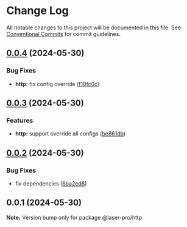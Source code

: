 # Change Log

All notable changes to this project will be documented in this file. See [Conventional Commits](https://conventionalcommits.org) for commit guidelines.

## [0.0.4](https://github.com/laser-ui/laser-pro/compare/v0.0.3...v0.0.4) (2024-05-30)

### Bug Fixes

- **http:** fix config override ([f10fc0c](https://github.com/laser-ui/laser-pro/commit/f10fc0c8d4de34bf1fd2eedd71aac71ddfd8f74a))

## [0.0.3](https://github.com/laser-ui/laser-pro/compare/v0.0.2...v0.0.3) (2024-05-30)

### Features

- **http:** support override all configs ([be861db](https://github.com/laser-ui/laser-pro/commit/be861dbcec975c863b07e2ea064cd6a7d26ed658))

## [0.0.2](https://github.com/laser-ui/laser-pro/compare/v0.0.1...v0.0.2) (2024-05-30)

### Bug Fixes

- fix dependencies ([6ba2ed8](https://github.com/laser-ui/laser-pro/commit/6ba2ed82b26b6a7888cf8e0bac1b0c33927e8f64))

## 0.0.1 (2024-05-30)

**Note:** Version bump only for package @laser-pro/http
